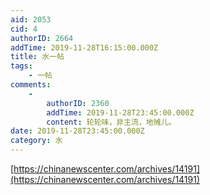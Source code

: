 ```yaml
---
aid: 2053
cid: 4
authorID: 2664
addTime: 2019-11-28T16:15:00.000Z
title: 水一帖
tags:
    - 一帖
comments:
    -
        authorID: 2360
        addTime: 2019-11-28T23:45:00.000Z
        content: 轮轮味，非主流，地摊儿。
date: 2019-11-28T23:45:00.000Z
category: 水
---
```


[https://chinanewscenter.com/archives/14191](https://chinanewscenter.com/archives/14191)
